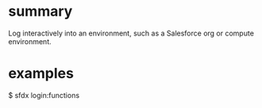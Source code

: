 # summary

Log interactively into an environment, such as a Salesforce org or compute environment.

# examples

$ sfdx login:functions
